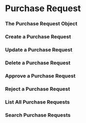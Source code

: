 # Purchase Request

### The Purchase Request Object

### Create a Purchase Request

### Update a Purchase Request

### Delete a Purchase Request

### Approve a Purchase Request

### Reject a Purchase Request

### List All Purchase Requests

### Search Purchase Requests